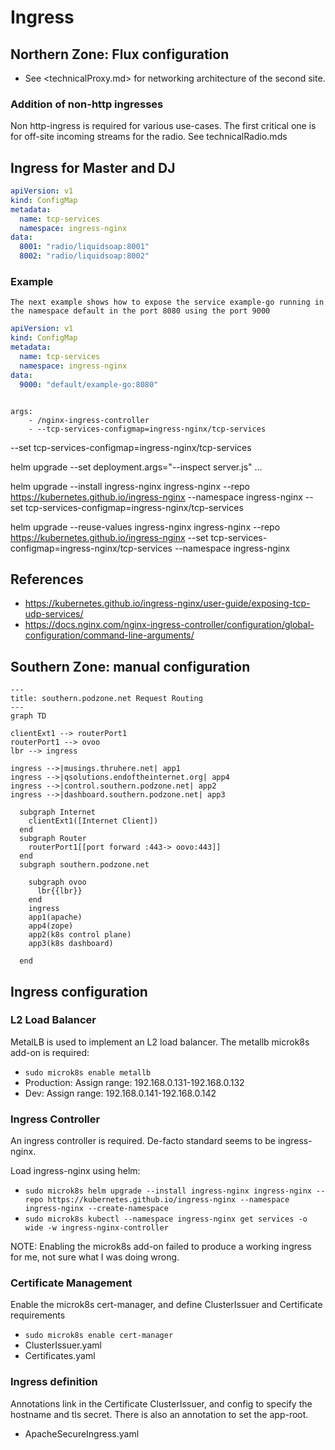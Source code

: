 # Ingress

## Northern Zone: Flux configuration

- See <technicalProxy.md> for networking architecture of the second site.

### Addition of non-http ingresses

Non http-ingress is required for various use-cases. The first critical one is for off-site incoming streams for the radio. See technicalRadio.mds

## Ingress for Master and DJ

```yaml
apiVersion: v1
kind: ConfigMap
metadata:
  name: tcp-services
  namespace: ingress-nginx
data:
  8001: "radio/liquidsoap:8001"
  8002: "radio/liquidsoap:8002"
```

### Example

```text
The next example shows how to expose the service example-go running in the namespace default in the port 8080 using the port 9000
```

```yaml
apiVersion: v1
kind: ConfigMap
metadata:
  name: tcp-services
  namespace: ingress-nginx
data:
  9000: "default/example-go:8080"
```

```Then, the config map should be added to the ingress controller’s deployment args.

args:
    - /nginx-ingress-controller
    - --tcp-services-configmap=ingress-nginx/tcp-services
```

--set tcp-services-configmap=ingress-nginx/tcp-services

helm upgrade --set deployment.args="--inspect server.js" ...

helm upgrade --install ingress-nginx ingress-nginx --repo https://kubernetes.github.io/ingress-nginx --namespace ingress-nginx --set tcp-services-configmap=ingress-nginx/tcp-services

helm upgrade --reuse-values ingress-nginx ingress-nginx --repo https://kubernetes.github.io/ingress-nginx --set tcp-services-configmap=ingress-nginx/tcp-services  --namespace ingress-nginx


## References

- <https://kubernetes.github.io/ingress-nginx/user-guide/exposing-tcp-udp-services/>
- <https://docs.nginx.com/nginx-ingress-controller/configuration/global-configuration/command-line-arguments/>


## Southern Zone: manual configuration

```mermaid
---
title: southern.podzone.net Request Routing
---
graph TD

clientExt1 --> routerPort1
routerPort1 --> ovoo
lbr --> ingress

ingress -->|musings.thruhere.net| app1
ingress -->|qsolutions.endoftheinternet.org| app4
ingress -->|control.southern.podzone.net| app2
ingress -->|dashboard.southern.podzone.net| app3

  subgraph Internet
    clientExt1([Internet Client])
  end
  subgraph Router
    routerPort1[[port forward :443-> oovo:443]]
  end
  subgraph southern.podzone.net
 
    subgraph ovoo
      lbr{{lbr}}
    end
    ingress
    app1(apache)
    app4(zope)
    app2(k8s control plane)
    app3(k8s dashboard)

  end
```

## Ingress configuration

### L2 Load Balancer

MetalLB is used to implement an L2 load balancer. The metallb microk8s add-on is required:

- `sudo microk8s enable metallb`
- Production: Assign range: 192.168.0.131-192.168.0.132
- Dev: Assign range: 192.168.0.141-192.168.0.142

### Ingress Controller

An ingress controller is required. De-facto standard seems to be ingress-nginx.

Load ingress-nginx using helm:
  
- `sudo microk8s helm upgrade --install ingress-nginx ingress-nginx --repo https://kubernetes.github.io/ingress-nginx --namespace ingress-nginx --create-namespace`
- `sudo microk8s kubectl --namespace ingress-nginx get services -o wide -w ingress-nginx-controller`

NOTE: Enabling the microk8s add-on failed to produce a working ingress for me, not sure what I was doing wrong.

### Certificate Management

Enable the microk8s cert-manager, and define ClusterIssuer and Certificate requirements

- `sudo microk8s enable cert-manager`
- ClusterIssuer.yaml
- Certificates.yaml

### Ingress definition

Annotations link in the Certificate ClusterIssuer, and config to specify the hostname and tls secret. There is also an annotation to set the app-root.

- ApacheSecureIngress.yaml
